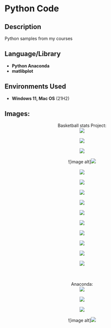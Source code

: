 <h1>Python Code</h1>


<h2>Description</h2>
Python samples from my courses
<br />


<h2>Language/Library</h2>

- <b>Python Anaconda</b> 
- <b>matlibplot</b>

<h2>Environments Used </h2>

- <b>Windows 11, Mac OS</b> (21H2)

<h2>Images:</h2>

<p align="center">
Basketball stats Project: <br/>
<img src="https://github.com/CaddenB26/PythonCode/blob/975a7f4b1152dba9b41246d3f325ab5febd439a8/BBall1.png" />
<br />
<br />
<img src="https://github.com/CaddenB26/PythonCode/blob/975a7f4b1152dba9b41246d3f325ab5febd439a8/BBall2.png" />
<br />
<br />
<img src="https://github.com/CaddenB26/PythonCode/blob/975a7f4b1152dba9b41246d3f325ab5febd439a8/BBall3.png" />
<br />
<br />
![image alt]<img src="https://github.com/CaddenB26/PythonCode/blob/975a7f4b1152dba9b41246d3f325ab5febd439a8/BBall4.png" />
<br />
<br />
<img src="https://github.com/CaddenB26/PythonCode/blob/975a7f4b1152dba9b41246d3f325ab5febd439a8/BBall5.png" />
<br />
<br />
<img src="https://github.com/CaddenB26/PythonCode/blob/975a7f4b1152dba9b41246d3f325ab5febd439a8/BBall6.png" />
<br />
<br />
<img src="https://github.com/CaddenB26/PythonCode/blob/975a7f4b1152dba9b41246d3f325ab5febd439a8/BBall7.png" />
<br />
<br />
 <img src="https://github.com/CaddenB26/PythonCode/blob/975a7f4b1152dba9b41246d3f325ab5febd439a8/BBall8.png" />
<br />
<br />
 <img src="https://github.com/CaddenB26/PythonCode/blob/975a7f4b1152dba9b41246d3f325ab5febd439a8/BBall9.png" />
<br />
<br />
<img src="https://github.com/CaddenB26/PythonCode/blob/975a7f4b1152dba9b41246d3f325ab5febd439a8/BBall10.png" />
<br />
<br />
 <img src="https://github.com/CaddenB26/PythonCode/blob/975a7f4b1152dba9b41246d3f325ab5febd439a8/BBall11.png" />
<br />
<br />
 <img src="https://github.com/CaddenB26/PythonCode/blob/975a7f4b1152dba9b41246d3f325ab5febd439a8/BBall12.png" />
<br />
<br />
 <img src="https://github.com/CaddenB26/PythonCode/blob/975a7f4b1152dba9b41246d3f325ab5febd439a8/BBall13.png" />
<br />
<br />
 <img src="https://github.com/CaddenB26/PythonCode/blob/975a7f4b1152dba9b41246d3f325ab5febd439a8/BBall14.png" />
<br />
<br />
<br />
<br />
Anaconda: <br/>
<img src="https://github.com/CaddenB26/PythonCode/blob/c0e8d3b0f7c97eca78675b86e04f27ba82b2d978/Anaconda.png" />
<br />
<br />
<img src="https://github.com/CaddenB26/PythonCode/blob/c0e8d3b0f7c97eca78675b86e04f27ba82b2d978/Anaconda1.png" />
<br />
<br />
<img src="https://github.com/CaddenB26/PythonCode/blob/c0e8d3b0f7c97eca78675b86e04f27ba82b2d978/Anaconda2.png" />
<br />
<br />
![image alt]<img src="https://github.com/CaddenB26/PythonCode/blob/c0e8d3b0f7c97eca78675b86e04f27ba82b2d978/Anaconda3.png" />
<br />
<br />
</p>

<!--
 ```diff
- text in red
+ text in green
! text in orange
# text in gray
@@ text in purple (and bold)@@
```
--!>
